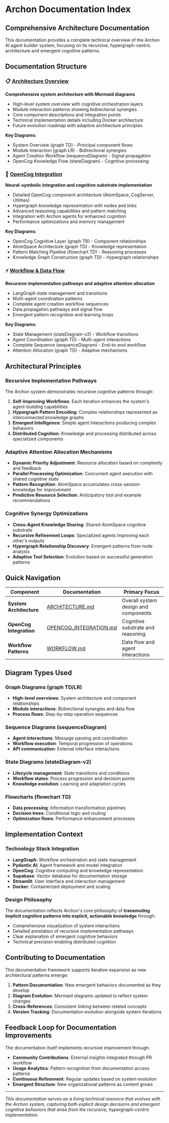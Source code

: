 # Archon Documentation Index

## Comprehensive Architecture Documentation

This documentation provides a complete technical overview of the Archon AI agent builder system, focusing on its recursive, hypergraph-centric architecture and emergent cognitive patterns.

## Documentation Structure

### 📋 [Architecture Overview](ARCHITECTURE.md)
**Comprehensive system architecture with Mermaid diagrams**
- High-level system overview with cognitive orchestration layers
- Module interaction patterns showing bidirectional synergies  
- Core component descriptions and integration points
- Technical implementation details including Docker architecture
- Future evolution roadmap with adaptive architecture principles

**Key Diagrams:**
- System Overview (graph TD) - Principal component flows
- Module Interaction (graph LR) - Bidirectional synergies
- Agent Creation Workflow (sequenceDiagram) - Signal propagation
- OpenCog Knowledge Flow (stateDiagram) - Cognitive processing

### 🧠 [OpenCog Integration](OPENCOG_INTEGRATION.md) 
**Neural-symbolic integration and cognitive substrate implementation**
- Detailed OpenCog component architecture (AtomSpace, CogServer, Utilities)
- Hypergraph knowledge representation with nodes and links
- Advanced reasoning capabilities and pattern matching
- Integration with Archon agents for enhanced cognition
- Performance optimizations and memory management

**Key Diagrams:**
- OpenCog Cognitive Layer (graph TB) - Component relationships
- AtomSpace Architecture (graph TD) - Knowledge representation
- Pattern Matching Pipeline (flowchart TD) - Reasoning processes
- Knowledge Graph Construction (graph TD) - Hypergraph relationships

### ⚡ [Workflow & Data Flow](WORKFLOW.md)
**Recursive implementation pathways and adaptive attention allocation**
- LangGraph state management and transitions
- Multi-agent coordination patterns
- Complete agent creation workflow sequences
- Data propagation pathways and signal flow
- Emergent pattern recognition and learning loops

**Key Diagrams:**
- State Management (stateDiagram-v2) - Workflow transitions
- Agent Coordination (graph TD) - Multi-agent interactions
- Complete Sequence (sequenceDiagram) - End-to-end workflow
- Attention Allocation (graph TD) - Adaptive mechanisms

## Architectural Principles

### Recursive Implementation Pathways
The Archon system demonstrates recursive cognitive patterns through:
1. **Self-Improving Workflows**: Each iteration enhances the system's agent-building capabilities
2. **Hypergraph Pattern Encoding**: Complex relationships represented as interconnected knowledge graphs
3. **Emergent Intelligence**: Simple agent interactions producing complex behaviors
4. **Distributed Cognition**: Knowledge and processing distributed across specialized components

### Adaptive Attention Allocation Mechanisms
- **Dynamic Priority Adjustment**: Resource allocation based on complexity and feedback
- **Parallel Processing Optimization**: Concurrent agent execution with shared cognitive state
- **Pattern Recognition**: AtomSpace accumulates cross-session knowledge for improvement
- **Predictive Resource Selection**: Anticipatory tool and example recommendations

### Cognitive Synergy Optimizations
- **Cross-Agent Knowledge Sharing**: Shared AtomSpace cognitive substrate
- **Recursive Refinement Loops**: Specialized agents improving each other's outputs
- **Hypergraph Relationship Discovery**: Emergent patterns from node analysis
- **Adaptive Tool Selection**: Evolution based on successful generation patterns

## Quick Navigation

| Component | Documentation | Primary Focus |
|-----------|---------------|---------------|
| **System Architecture** | [ARCHITECTURE.md](ARCHITECTURE.md) | Overall system design and components |
| **OpenCog Integration** | [OPENCOG_INTEGRATION.md](OPENCOG_INTEGRATION.md) | Cognitive substrate and reasoning |
| **Workflow Patterns** | [WORKFLOW.md](WORKFLOW.md) | Data flow and agent interactions |

## Diagram Types Used

### Graph Diagrams (graph TD/LR)
- **High-level overviews**: System architecture and component relationships
- **Module interactions**: Bidirectional synergies and data flow
- **Process flows**: Step-by-step operation sequences

### Sequence Diagrams (sequenceDiagram)
- **Agent interactions**: Message passing and coordination
- **Workflow execution**: Temporal progression of operations
- **API communication**: External interface interactions

### State Diagrams (stateDiagram-v2)
- **Lifecycle management**: State transitions and conditions
- **Workflow states**: Process progression and decision points
- **Knowledge evolution**: Learning and adaptation cycles

### Flowcharts (flowchart TD)
- **Data processing**: Information transformation pipelines
- **Decision trees**: Conditional logic and routing
- **Optimization flows**: Performance enhancement processes

## Implementation Context

### Technology Stack Integration
- **LangGraph**: Workflow orchestration and state management
- **Pydantic AI**: Agent framework and model integration
- **OpenCog**: Cognitive computing and knowledge representation
- **Supabase**: Vector database for documentation storage
- **Streamlit**: User interface and interaction management
- **Docker**: Containerized deployment and scaling

### Design Philosophy
The documentation reflects Archon's core philosophy of **transmuting implicit cognitive patterns into explicit, actionable knowledge** through:
- Comprehensive visualization of system interactions
- Detailed annotation of recursive implementation pathways  
- Clear explanation of emergent cognitive behaviors
- Technical precision enabling distributed cognition

## Contributing to Documentation

This documentation framework supports iterative expansion as new architectural patterns emerge:

1. **Pattern Documentation**: New emergent behaviors documented as they develop
2. **Diagram Evolution**: Mermaid diagrams updated to reflect system changes
3. **Cross-References**: Consistent linking between related concepts
4. **Version Tracking**: Documentation evolution alongside system iterations

## Feedback Loop for Documentation Improvements

The documentation itself implements recursive improvement through:
- **Community Contributions**: External insights integrated through PR workflow
- **Usage Analytics**: Pattern recognition from documentation access patterns
- **Continuous Refinement**: Regular updates based on system evolution
- **Emergent Structure**: New organizational patterns as content grows

---

*This documentation serves as a living technical resource that evolves with the Archon system, capturing both explicit design decisions and emergent cognitive behaviors that arise from the recursive, hypergraph-centric implementation.*
